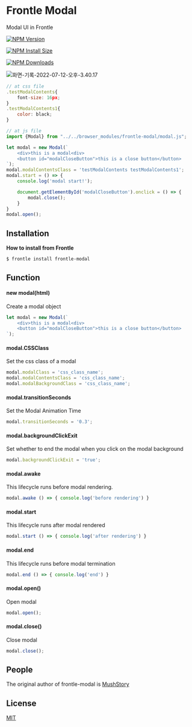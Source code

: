 # Frontle Modal

Modal UI in Frontle

 [![NPM Version][npm-version-image]][npm-url]

 [![NPM Install Size][npm-install-size-image]][npm-install-size-url]

 [![NPM Downloads][npm-downloads-image]][npm-downloads-url]

![화면-기록-2022-07-12-오후-3.40.17](https://user-images.githubusercontent.com/49587288/178426815-c3584419-1c86-4b36-aa1f-dc28f6ffc3b0.gif)

```javascript
// at css file
.testModalContents{
    font-size: 16px;
}
.testModalContents1{
    color: black;
}

// at js file
import {Modal} from "../../browser_modules/frontle-modal/modal.js";

let modal = new Modal(`
    <div>this is a modal<div>
    <button id="modalCloseButton">this is a close button</button>
`);
modal.modalContentsClass = 'testModalContents testModalContents1';
modal.start = () => {
    console.log('modal start!');

    document.getElementById('modalCloseButton').onclick = () => {
        modal.close();
    }
}
modal.open();
```



## Installation

**How to install from Frontle**

```shell
$ frontle install frontle-modal
```



## Function

#### new modal(html)

Create a modal object

```javascript
let modal = new Modal(`
    <div>this is a modal<div>
    <button id="modalCloseButton">this is a close button</button>
`);
```



#### modal.CSSClass

Set the css class of a modal

```javascript
modal.modalClass = 'css_class_name';
modal.modalContentsClass = 'css_class_name';
modal.modalBackgroundClass = 'css_class_name';
```



#### modal.transitionSeconds

Set the Modal Animation Time

```javascript
modal.transitionSeconds = '0.3';
```



#### modal.backgroundClickExit

Set whether to end the modal when you click on the modal background

```javascript
modal.backgroundClickExit = 'true';
```



#### modal.awake

This lifecycle runs before modal rendering.

```javascript
modal.awake () => { console.log('before rendering') }
```



#### modal.start

This lifecycle runs after modal rendered

```javascript
modal.start () => { console.log('after rendering') }
```



#### modal.end

This lifecycle runs before modal termination

```javascript
modal.end () => { console.log('end') }
```



#### modal.open()

Open modal

```javascript
modal.open();
```



#### modal.close()

Close modal

```javascript
modal.close();
```



## People

The original author of frontle-modal is [MushStory](https://github.com/MushStory)



## License

 [MIT](LICENSE)



[npm-downloads-image]: https://badgen.net/npm/dm/frontle-modal
[npm-downloads-url]: https://npmcharts.com/compare/frontle-modal?minimal=true
[npm-install-size-image]: https://badgen.net/packagephobia/install/frontle-modal
[npm-install-size-url]: https://packagephobia.com/result?p=frontle-modal
[npm-url]: https://npmjs.org/package/frontle-modal
[npm-version-image]: https://badgen.net/npm/v/frontle-modal